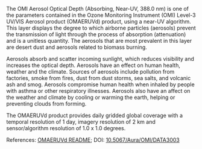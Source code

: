 The OMI Aerosol Optical Depth (Absorbing, Near-UV, 388.0 nm) is one of the parameters contained in the Ozone Monitoring Instrument (OMI) Level-3 UV/VIS Aerosol product (OMAERUVd) product, using a near-UV algorithm. This layer displays the degree to which airborne particles (aerosols) prevent the transmission of light through the process of absorption (attenuation) and is a unitless quantity. The aerosols that are most prevalent in this layer are desert dust and aerosols related to biomass burning.

Aerosols absorb and scatter incoming sunlight, which reduces visibility and increases the optical depth. Aerosols have an effect on human health, weather and the climate. Sources of aerosols include pollution from factories, smoke from fires, dust from dust storms, sea salts, and volcanic ash and smog. Aerosols compromise human health when inhaled by people with asthma or other respiratory illnesses. Aerosols also have an affect on the weather and climate by cooling or warming the earth, helping or preventing clouds from forming.

The OMAERUVd product provides daily gridded global coverage with a temporal resolution of 1 day, imagery resolution of 2 km and sensor/algorithm resolution of 1.0 x 1.0 degrees.

References: [OMAERUVd README](http://acdisc.gsfc.nasa.gov/data/Aura_OMI_Level3/OMAERUVd.003/doc/OMAERUVd_OSIPS_README_V003.doc); DOI: [10.5067/Aura/OMI/DATA3003](https://disc.gsfc.nasa.gov/datacollection/OMAERUVd_V003.html)
